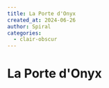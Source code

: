 ```yaml
---
title: La Porte d'Onyx
created_at: 2024-06-26
author: Spiral
categories:
  - clair-obscur
---
```

# La Porte d'Onyx
